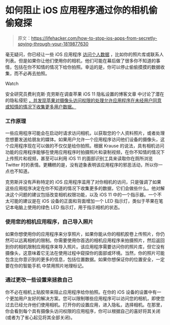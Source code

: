 # 如何阻止 iOS 应用程序通过你的相机偷偷窥探

> 原文：<https://lifehacker.com/how-to-stop-ios-apps-from-secretly-spying-through-your-1819877630>

毫无疑问，你已经让一些 iOS 应用程序 [访问个人数据](https://lifehacker.com/how-apps-use-your-photos-to-track-your-location-1819802266) ，比如你的照片库或联系人列表。但是如果你让他们使用你的相机，他们可能在幕后做了很多你不知道的事情，包括在你不知情的情况下给你拍照。幸运的是，你可以停止偷偷摸摸的数据收集，而不必再去拍照。

Watch

安全研究员费利克斯·克劳斯在调查苹果 iOS 11 隐私设置的博客文章 中讨论了潜在的隐私侵犯 [，并发现苹果对摄像头访问权限的处理允许应用程序在未经用户同意或知情的情况下收集更多用户数据。](https://krausefx.com/blog/ios-privacy-watchuser-access-both-iphone-cameras-any-time-your-app-is-running)

### **工作原理**

一些应用程序可能会在启动时请求访问相机，以获取您的个人资料照片，或者处理您想要发送给朋友的媒体。如果用户允许一个应用程序访问他们设备的摄像头，这个应用程序现在可以做的不仅仅是给你拍照。根据 Krause 的说法，具有相机访问功能的应用程序能够在使用应用程序时拍摄照片和录制视频，在你不知情的情况下上传照片和视频，甚至可以利用 iOS 11 的面部识别工具来读取你在厕所浏览 Twitter 时的表情。更糟糕的是，没有迹象表明该应用程序的邪恶活动，所以你一点也不知道。

克劳斯并没有声称特定的 iOS 应用程序滥用了对你相机的访问，只是强调了如果这些应用程序决定在你不知道的情况下收集更多的数据，它们会做些什么。他对解决这个问题的建议包括改变相机权限功能，以及 iOS 11 中的一个指示器。一个不太可能的建议是在 iOS 设备的正面和背面增加一个 LED 指示灯，类似于苹果在笔记本电脑上使用的绿色 LED 指示灯，用于指示相机的状态。

### **使用您的相机应用程序，自己导入照片**

如果你想使用你的应用程序来分享照片，如果你能从你的相机胶卷上传照片，你仍然可以远离相机的限制。你需要使用你首选的相机应用程序来拍摄照片，然后返回到你的相机限制应用程序来导入照片。该应用程序需要访问你的照片库，但它没有摄像头，这意味着它无法在使用过程中窥探你的面部或环境。当然，你的照片可能包含比你意识到的更多的信息，包括位置数据。如果你想保证你的位置安全，一定要在你的智能手机 中禁用照片地理标记。

### **通过更改一些设置来拯救自己**

你不必在相机上贴胶带来阻止应用程序给你拍照。在你的 iOS 设备的设置中有一个更加用户友好的解决方案。您可以限制哪些应用程序可以访问您的相机，即使您过去已经允许他们使用相机。打开你的设置应用，进入隐私，选择相机。在那里，你会看到每个具有摄像头访问权限的应用程序，你可以根据自己的喜好将其关闭(或者为了省心起见将其全部关闭)。